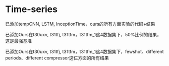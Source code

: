 # Time-series
已添加tempCNN, LSTM, InceptionTime，ours的所有方面实验的代码+结果

已添加Ours在t30uxv, t31tfj, t31tfm，t31tfm_1这4数据集下，50%比例的结果，这是最强基准

已添加Ours在t30uxv, t31tfj, t31tfm，t31tfm_1这4数据集下，fewshot、different periods、different compressor这仨方面的所有结果

